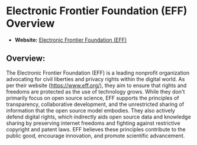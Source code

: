 # Electronic Frontier Foundation (EFF) Overview

- **Website:** [Electronic Frontier Foundation (EFF)](https://www.eff.org/)

## Overview:

The Electronic Frontier Foundation (EFF) is a leading nonprofit organization advocating for civil liberties and privacy rights within the digital world. As per their website (https://www.eff.org/), they aim to ensure that rights and freedoms are protected as the use of technology grows. While they don't primarily focus on open source science, EFF supports the principles of transparency, collaborative development, and the unrestricted sharing of information that the open source model embodies. They also actively defend digital rights, which indirectly aids open source data and knowledge sharing by preserving internet freedoms and fighting against restrictive copyright and patent laws. EFF believes these principles contribute to the public good, encourage innovation, and promote scientific advancement. 
